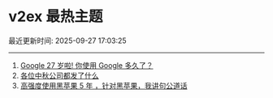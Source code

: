 # v2ex 最热主题

最近更新时间: 2025-09-27 17:03:25

--- 
1. [Google 27 岁啦! 你使用 Google 多久了？](https://www.v2ex.com/t/1162149) 
2. [各位中秋公司都发了什么](https://www.v2ex.com/t/1162159) 
3. [高强度使用黑苹果 5 年 ，针对黑苹果，我讲句公道话](https://www.v2ex.com/t/1162162) 
